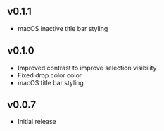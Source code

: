 ## v0.1.1
- macOS inactive title bar styling

## v0.1.0
- Improved contrast to improve selection visibility
- Fixed drop color color
- macOS title bar styling

## v0.0.7
- Initial release